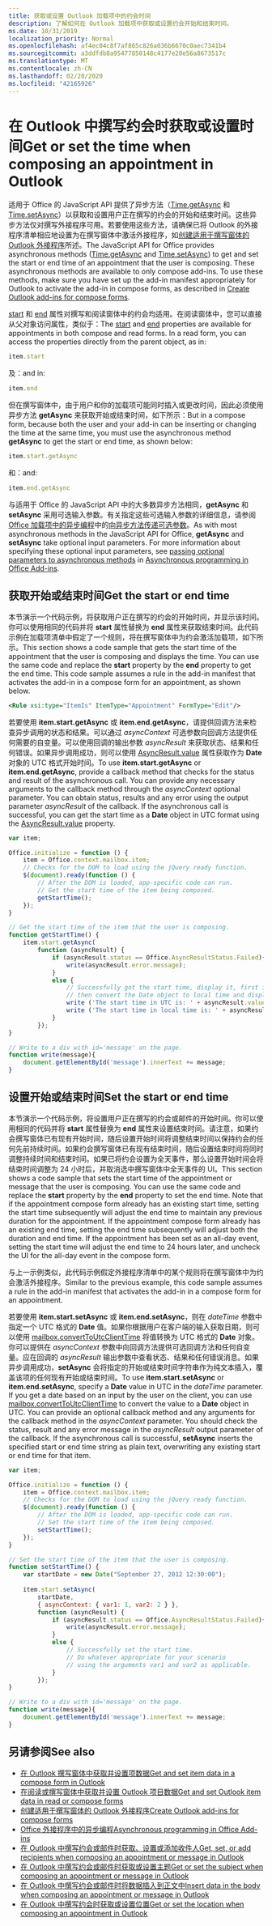 ```yaml
---
title: 获取或设置 Outlook 加载项中的约会时间
description: 了解如何在 Outlook 加载项中获取或设置约会开始和结束时间。
ms.date: 10/31/2019
localization_priority: Normal
ms.openlocfilehash: af4ec04c8f7af865c826a036b6670c0aec7341b4
ms.sourcegitcommit: a3ddfdb8a95477850148c4177e20e56a8673517c
ms.translationtype: MT
ms.contentlocale: zh-CN
ms.lasthandoff: 02/20/2020
ms.locfileid: "42165926"
---
```

# <a name="get-or-set-the-time-when-composing-an-appointment-in-outlook"></a><span data-ttu-id="e7f18-103">在 Outlook 中撰写约会时获取或设置时间</span><span class="sxs-lookup"><span data-stu-id="e7f18-103">Get or set the time when composing an appointment in Outlook</span></span>

<span data-ttu-id="e7f18-p101">适用于 Office 的 JavaScript API 提供了异步方法（[Time.getAsync](/javascript/api/outlook/office.Time#getasync-options--callback-) 和 [Time.setAsync](/javascript/api/outlook/office.Time#setasync-datetime--options--callback-)）以获取和设置用户正在撰写的约会的开始和结束时间。这些异步方法仅对撰写外接程序可用。若要使用这些方法，请确保已将 Outlook 的外接程序清单相应地设置为在撰写窗体中激活外接程序，如[创建适用于撰写窗体的 Outlook 外接程序](compose-scenario.md)所述。</span><span class="sxs-lookup"><span data-stu-id="e7f18-p101">The JavaScript API for Office provides asynchronous methods ([Time.getAsync](/javascript/api/outlook/office.Time#getasync-options--callback-) and [Time.setAsync](/javascript/api/outlook/office.Time#setasync-datetime--options--callback-)) to get and set the start or end time of an appointment that the user is composing. These asynchronous methods are available to only compose add-ins. To use these methods, make sure you have set up the add-in manifest appropriately for Outlook to activate the add-in in compose forms, as described in [Create Outlook add-ins for compose forms](compose-scenario.md).</span></span>

<span data-ttu-id="e7f18-p102">[start](../reference/objectmodel/preview-requirement-set/office.context.mailbox.item.md#properties) 和 [end](../reference/objectmodel/preview-requirement-set/office.context.mailbox.item.md#properties) 属性对撰写和阅读窗体中的约会均适用。在阅读窗体中，您可以直接从父对象访问属性，类似于：</span><span class="sxs-lookup"><span data-stu-id="e7f18-p102">The [start](../reference/objectmodel/preview-requirement-set/office.context.mailbox.item.md#properties) and [end](../reference/objectmodel/preview-requirement-set/office.context.mailbox.item.md#properties) properties are available for appointments in both compose and read forms. In a read form, you can access the properties directly from the parent object, as in:</span></span>

```js
item.start
```

<span data-ttu-id="e7f18-108">及：</span><span class="sxs-lookup"><span data-stu-id="e7f18-108">and in:</span></span>

```js
item.end
```

<span data-ttu-id="e7f18-109">但在撰写窗体中，由于用户和你的加载项可能同时插入或更改时间，因此必须使用异步方法 **getAsync** 来获取开始或结束时间，如下所示：</span><span class="sxs-lookup"><span data-stu-id="e7f18-109">But in a compose form, because both the user and your add-in can be inserting or changing the time at the same time, you must use the asynchronous method **getAsync** to get the start or end time, as shown below:</span></span>

```js
item.start.getAsync
```

<span data-ttu-id="e7f18-110">和：</span><span class="sxs-lookup"><span data-stu-id="e7f18-110">and:</span></span>

```js
item.end.getAsync
```

<span data-ttu-id="e7f18-p103">与适用于 Office 的 JavaScript API 中的大多数异步方法相同，**getAsync** 和 **setAsync** 采用可选输入参数。有关指定这些可选输入参数的详细信息，请参阅 [Office 加载项中的异步编程](../develop/asynchronous-programming-in-office-add-ins.md)中的[向异步方法传递可选参数](../develop/asynchronous-programming-in-office-add-ins.md#passing-optional-parameters-inline)。</span><span class="sxs-lookup"><span data-stu-id="e7f18-p103">As with most asynchronous methods in the JavaScript API for Office, **getAsync** and **setAsync** take optional input parameters. For more information about specifying these optional input parameters, see [passing optional parameters to asynchronous methods](../develop/asynchronous-programming-in-office-add-ins.md#passing-optional-parameters-inline) in [Asynchronous programming in Office Add-ins](../develop/asynchronous-programming-in-office-add-ins.md).</span></span>


## <a name="get-the-start-or-end-time"></a><span data-ttu-id="e7f18-113">获取开始或结束时间</span><span class="sxs-lookup"><span data-stu-id="e7f18-113">Get the start or end time</span></span>

<span data-ttu-id="e7f18-p104">本节演示一个代码示例，将获取用户正在撰写的约会的开始时间，并显示该时间。你可以使用相同的代码并将 **start** 属性替换为 **end** 属性来获取结束时间。此代码示例在加载项清单中假定了一个规则，将在撰写窗体中为约会激活加载项，如下所示。</span><span class="sxs-lookup"><span data-stu-id="e7f18-p104">This section shows a code sample that gets the start time of the appointment that the user is composing and displays the time. You can use the same code and replace the **start** property by the **end** property to get the end time. This code sample assumes a rule in the add-in manifest that activates the add-in in a compose form for an appointment, as shown below.</span></span>


```XML
<Rule xsi:type="ItemIs" ItemType="Appointment" FormType="Edit"/>

```

<span data-ttu-id="e7f18-p105">若要使用 **item.start.getAsync** 或 **item.end.getAsync**，请提供回调方法来检查异步调用的状态和结果。可以通过 _asyncContext_ 可选参数向回调方法提供任何需要的自变量。可以使用回调的输出参数 _asyncResult_ 来获取状态、结果和任何错误。如果异步调用成功，则可以使用 [AsyncResult.value](/javascript/api/office/office.asyncresult#value) 属性获取作为 **Date** 对象的 UTC 格式开始时间。</span><span class="sxs-lookup"><span data-stu-id="e7f18-p105">To use **item.start.getAsync** or **item.end.getAsync**, provide a callback method that checks for the status and result of the asynchronous call. You can provide any necessary arguments to the callback method through the  _asyncContext_ optional parameter. You can obtain status, results and any error using the output parameter _asyncResult_ of the callback. If the asynchronous call is successful, you can get the start time as a **Date** object in UTC format using the [AsyncResult.value](/javascript/api/office/office.asyncresult#value) property.</span></span>


```js
var item;

Office.initialize = function () {
    item = Office.context.mailbox.item;
    // Checks for the DOM to load using the jQuery ready function.
    $(document).ready(function () {
        // After the DOM is loaded, app-specific code can run.
        // Get the start time of the item being composed.
        getStartTime();
    });
}

// Get the start time of the item that the user is composing.
function getStartTime() {
    item.start.getAsync(
        function (asyncResult) {
            if (asyncResult.status == Office.AsyncResultStatus.Failed){
                write(asyncResult.error.message);
            }
            else {
                // Successfully got the start time, display it, first in UTC and 
                // then convert the Date object to local time and display that.
                write ('The start time in UTC is: ' + asyncResult.value.toString());
                write ('The start time in local time is: ' + asyncResult.value.toLocaleString());
            }
        });
}

// Write to a div with id='message' on the page.
function write(message){
    document.getElementById('message').innerText += message; 
}
```


## <a name="set-the-start-or-end-time"></a><span data-ttu-id="e7f18-121">设置开始或结束时间</span><span class="sxs-lookup"><span data-stu-id="e7f18-121">Set the start or end time</span></span>

<span data-ttu-id="e7f18-p106">本节演示一个代码示例，将设置用户正在撰写的约会或邮件的开始时间。你可以使用相同的代码并将 **start** 属性替换为 **end** 属性来设置结束时间。请注意，如果约会撰写窗体已有现有开始时间，随后设置开始时间将调整结束时间以保持约会的任何先前持续时间。如果约会撰写窗体已有现有结束时间，随后设置结束时间将同时调整持续时间和结束时间。如果已将约会设置为全天事件，那么设置开始时间会将结束时间调整为 24 小时后，并取消选中撰写窗体中全天事件的 UI。</span><span class="sxs-lookup"><span data-stu-id="e7f18-p106">This section shows a code sample that sets the start time of the appointment or message that the user is composing. You can use the same code and replace the **start** property by the **end** property to set the end time. Note that if the appointment compose form already has an existing start time, setting the start time subsequently will adjust the end time to maintain any previous duration for the appointment. If the appointment compose form already has an existing end time, setting the end time subsequently will adjust both the duration and end time. If the appointment has been set as an all-day event, setting the start time will adjust the end time to 24 hours later, and uncheck the UI for the all-day event in the compose form.</span></span>

<span data-ttu-id="e7f18-127">与上一示例类似，此代码示例假定外接程序清单中的某个规则将在撰写窗体中为约会激活外接程序。</span><span class="sxs-lookup"><span data-stu-id="e7f18-127">Similar to the previous example, this code sample assumes a rule in the add-in manifest that activates the add-in in a compose form for an appointment.</span></span>

<span data-ttu-id="e7f18-p107">若要使用 **item.start.setAsync** 或 **item.end.setAsync**，则在 _dateTime_ 参数中指定一个 UTC 格式的 **Date** 值。如果你根据用户在客户端的输入获取日期，则可以使用 [mailbox.convertToUtcClientTime](../reference/objectmodel/preview-requirement-set/office.context.mailbox.md#methods) 将值转换为 UTC 格式的 **Date** 对象。你可以提供在 _asyncContext_ 参数中向回调方法提供可选回调方法和任何自变量。应在回调的 _asyncResult_ 输出参数中查看状态、结果和任何错误消息。如果异步调用成功，**setAsync** 会将指定的开始或结束时间字符串作为纯文本插入，覆盖该项的任何现有开始或结束时间。</span><span class="sxs-lookup"><span data-stu-id="e7f18-p107">To use **item.start.setAsync** or **item.end.setAsync**, specify a **Date** value in UTC in the _dateTime_ parameter. If you get a date based on an input by the user on the client, you can use [mailbox.convertToUtcClientTime](../reference/objectmodel/preview-requirement-set/office.context.mailbox.md#methods) to convert the value to a **Date** object in UTC. You can provide an optional callback method and any arguments for the callback method in the _asyncContext_ parameter. You should check the status, result and any error message in the _asyncResult_ output parameter of the callback. If the asynchronous call is successful, **setAsync** inserts the specified start or end time string as plain text, overwriting any existing start or end time for that item.</span></span>




```js
var item;

Office.initialize = function () {
    item = Office.context.mailbox.item;
    // Checks for the DOM to load using the jQuery ready function.
    $(document).ready(function () {
        // After the DOM is loaded, app-specific code can run.
        // Set the start time of the item being composed.
        setStartTime();
    });
}

// Set the start time of the item that the user is composing.
function setStartTime() {
    var startDate = new Date("September 27, 2012 12:30:00");
    
    item.start.setAsync(
        startDate,
        { asyncContext: { var1: 1, var2: 2 } },
        function (asyncResult) {
            if (asyncResult.status == Office.AsyncResultStatus.Failed){
                write(asyncResult.error.message);
            }
            else {
                // Successfully set the start time.
                // Do whatever appropriate for your scenario
                // using the arguments var1 and var2 as applicable.
            }
        });
}

// Write to a div with id='message' on the page.
function write(message){
    document.getElementById('message').innerText += message; 
}
```


## <a name="see-also"></a><span data-ttu-id="e7f18-133">另请参阅</span><span class="sxs-lookup"><span data-stu-id="e7f18-133">See also</span></span>

- [<span data-ttu-id="e7f18-134">在 Outlook 撰写窗体中获取并设置项数据</span><span class="sxs-lookup"><span data-stu-id="e7f18-134">Get and set item data in a compose form in Outlook</span></span>](get-and-set-item-data-in-a-compose-form.md)    
- [<span data-ttu-id="e7f18-135">在阅读或撰写窗体中获取并设置 Outlook 项目数据</span><span class="sxs-lookup"><span data-stu-id="e7f18-135">Get and set Outlook item data in read or compose forms</span></span>](item-data.md)   
- [<span data-ttu-id="e7f18-136">创建适用于撰写窗体的 Outlook 外接程序</span><span class="sxs-lookup"><span data-stu-id="e7f18-136">Create Outlook add-ins for compose forms</span></span>](compose-scenario.md)    
- [<span data-ttu-id="e7f18-137">Office 外接程序中的异步编程</span><span class="sxs-lookup"><span data-stu-id="e7f18-137">Asynchronous programming in Office Add-ins</span></span>](../develop/asynchronous-programming-in-office-add-ins.md)
- [<span data-ttu-id="e7f18-138">在 Outlook 中撰写约会或邮件时获取、设置或添加收件人</span><span class="sxs-lookup"><span data-stu-id="e7f18-138">Get, set, or add recipients when composing an appointment or message in Outlook</span></span>](get-set-or-add-recipients.md)  
- [<span data-ttu-id="e7f18-139">在 Outlook 中撰写约会或邮件时获取或设置主题</span><span class="sxs-lookup"><span data-stu-id="e7f18-139">Get or set the subject when composing an appointment or message in Outlook</span></span>](get-or-set-the-subject.md)   
- [<span data-ttu-id="e7f18-140">在 Outlook 中撰写约会或邮件时将数据插入到正文中</span><span class="sxs-lookup"><span data-stu-id="e7f18-140">Insert data in the body when composing an appointment or message in Outlook</span></span>](insert-data-in-the-body.md)   
- [<span data-ttu-id="e7f18-141">在 Outlook 中撰写约会时获取或设置位置</span><span class="sxs-lookup"><span data-stu-id="e7f18-141">Get or set the location when composing an appointment in Outlook</span></span>](get-or-set-the-location-of-an-appointment.md)
    

